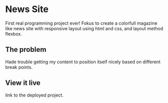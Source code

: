 # News Site

First real programming project ever! Fokus to create a colorfull magazine like news site with responsive layout using html and css, and layout method flexbox.

## The problem

Hade trouble getting my content to position itself nicely based on different break points.

## View it live

link to the deployed project.
